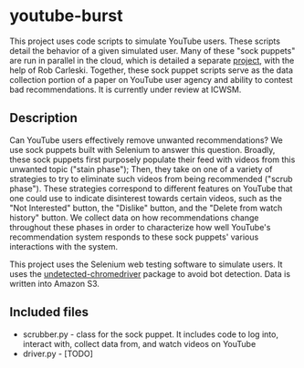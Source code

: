 # youtube-burst


This project uses code scripts to simulate YouTube users. These scripts detail the behavior of a given simulated user. Many of these "sock puppets" are run in parallel in the cloud, which is detailed a separate [project](https://github.com/carleski/ytburst-terraform), with the help of Rob Carleski. Together, these sock puppet scripts serve as the data collection portion of a paper on YouTube user agency and ability to contest bad recommendations. It is currently under review at ICWSM. 

## Description

Can YouTube users effectively remove unwanted recommendations? We use sock puppets built with Selenium to answer this question. Broadly, these sock puppets first purposely populate their feed with videos from this unwanted topic ("stain phase"); Then, they take on one of a variety of strategies to try to eliminate such videos from being recommended ("scrub phase"). These strategies correspond to different features on YouTube that one could use to indicate disinterest towards certain videos, such as the "Not Interested" button, the "Dislike" button, and the "Delete from watch history" button. We collect data on how recommendations change throughout these phases in order to characterize how well YouTube's recommendation system responds to these sock puppets' various interactions with the system. 

This project uses the Selenium web testing software to simulate users. It uses the [undetected-chromedriver](https://github.com/ultrafunkamsterdam/undetected-chromedriver) package to avoid bot detection. Data is written into Amazon S3.

## Included files

* scrubber.py - class for the sock puppet. It includes code to log into, interact with, collect data from, and watch videos on YouTube
* driver.py - [TODO]
